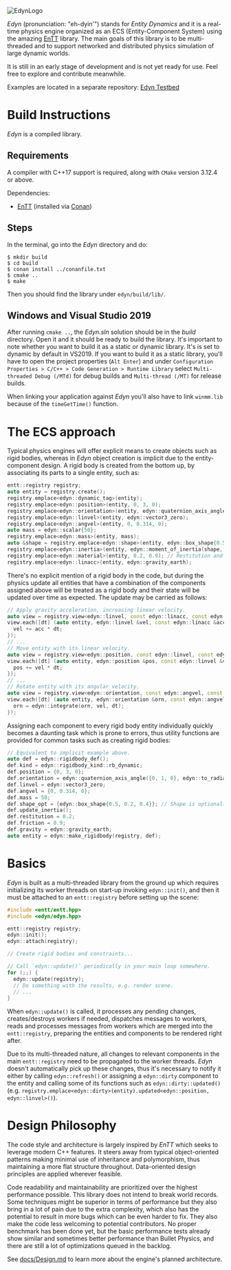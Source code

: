 ![EdynLogo](https://xissburg.com/images/EdynLogo.svg)

_Edyn_ (pronunciation: "eh-dyin'") stands for _Entity Dynamics_ and it is a real-time physics engine organized as an ECS (Entity-Component System) using the amazing [EnTT](https://github.com/skypjack/entt) library. The main goals of this library is to be multi-threaded and to support networked and distributed physics simulation of large dynamic worlds.

It is still in an early stage of development and is not yet ready for use. Feel free to explore and contribute meanwhile.

Examples are located in a separate repository: [Edyn Testbed](https://github.com/xissburg/edyn-testbed)

# Build Instructions

_Edyn_ is a compiled library.

## Requirements

A compiler with C++17 support is required, along with `CMake` version 3.12.4 or above.

Dependencies:
- [EnTT](https://github.com/skypjack/entt) (installed via [Conan](https://conan.io/))

## Steps

In the terminal, go into the _Edyn_ directory and do:

```
$ mkdir build
$ cd build
$ conan install ../conanfile.txt
$ cmake ..
$ make
```

Then you should find the library under `edyn/build/lib/`.

## Windows and Visual Studio 2019

After running `cmake ..`, the _Edyn.sln_ solution should be in the _build_ directory. Open it and it should be ready to build the library. It's important to note whether you want to build it as a static or dynamic library. It's is set to dynamic by default in VS2019. If you want to build it as a static library, you'll have to open the project properties (`Alt Enter`) and under `Configuration Properties > C/C++ > Code Generation > Runtime Library` select `Multi-threaded Debug (/MTd)` for debug builds and `Multi-thread (/MT)` for release builds.

When linking your application against _Edyn_ you'll also have to link `winmm.lib` because of the `timeGetTime()` function.

# The ECS approach

Typical physics engines will offer explicit means to create objects such as rigid bodies, whereas in _Edyn_ object creation is implicit due to the entity-component design. A rigid body is created from the bottom up, by associating its parts to a single entity, such as:

```cpp
entt::registry registry;
auto entity = registry.create();
registry.emplace<edyn::dynamic_tag>(entity);
registry.emplace<edyn::position>(entity, 0, 3, 0);
registry.emplace<edyn::orientation>(entity, edyn::quaternion_axis_angle({0, 1, 0}, edyn::to_radians(30)));
registry.emplace<edyn::linvel>(entity, edyn::vector3_zero);
registry.emplace<edyn::angvel>(entity, 0, 0.314, 0);
auto mass = edyn::scalar{50};
registry.emplace<edyn::mass>(entity, mass);
auto &shape = registry.emplace<edyn::shape>(entity, edyn::box_shape{0.5, 0.2, 0.4});
registry.emplace<edyn::inertia>(entity, edyn::moment_of_inertia(shape, mass));
registry.emplace<edyn::material>(entity, 0.2, 0.9); // Restitution and friction.
registry.emplace<edyn::linacc>(entity, edyn::gravity_earth);
```

There's no explicit mention of a rigid body in the code, but during the physics update all entities that have a combination of the components assigned above will be treated as a rigid body and their state will be updated over time as expected. The update may be carried as follows:

```cpp
// Apply gravity acceleration, increasing linear velocity.
auto view = registry.view<edyn::linvel, const edyn::linacc, const edyn::dynamic_tag>();
view.each([dt] (auto entity, edyn::linvel &vel, const edyn::linacc &acc, [[maybe_unused]] auto) {
  vel += acc * dt;
});
// ...
// Move entity with its linear velocity.
auto view = registry.view<edyn::position, const edyn::linvel, const edyn::dynamic_tag>();
view.each([dt] (auto entity, edyn::position &pos, const edyn::linvel &vel, [[maybe_unused]] auto) {
  pos += vel * dt;
});
// ...
// Rotate entity with its angular velocity.
auto view = registry.view<edyn::orientation, const edyn::angvel, const edyn::dynamic_tag>();
view.each([dt] (auto entity, edyn::orientation &orn, const edyn::angvel &vel, [[maybe_unused]] auto) {
  orn = edyn::integrate(orn, vel, dt);
});
```

Assigning each component to every rigid body entity individually quickly becomes a daunting task which is prone to errors, thus utility functions are provided for common tasks such as creating rigid bodies:

```cpp
// Equivalent to implicit example above.
auto def = edyn::rigidbody_def();
def.kind = edyn::rigidbody_kind::rb_dynamic;
def.position = {0, 3, 0};
def.orientation = edyn::quaternion_axis_angle({0, 1, 0}, edyn::to_radians(30));
def.linvel = edyn::vector3_zero;
def.angvel = {0, 0.314, 0};
def.mass = 50;
def.shape_opt = {edyn::box_shape{0.5, 0.2, 0.4}}; // Shape is optional.
def.update_inertia();
def.restitution = 0.2;
def.friction = 0.9;
def.gravity = edyn::gravity_earth;
auto entity = edyn::make_rigidbody(registry, def);
```

# Basics

_Edyn_ is built as a multi-threaded library from the ground up which requires initializing its worker threads on start-up invoking `edyn::init()`, and then it must be attached to an `entt::registry` before setting up the scene:

```cpp
#include <entt/entt.hpp>
#include <edyn/edyn.hpp>

entt::registry registry;
edyn::init();
edyn::attach(registry);

// Create rigid bodies and constraints...

// Call `edyn::update()` periodically in your main loop somewhere.
for (;;) {
  edyn::update(registry);
  // Do something with the results, e.g. render scene.
  // ...
}
```

When `edyn::update()` is called, it processes any pending changes, creates/destroys workers if needed, dispatches messages to workers, reads and processes messages from workers which are merged into the `entt::registry`, preparing the entities and components to be rendered right after.

Due to its multi-threaded nature, all changes to relevant components in the main `entt::registry` need to be propagated to the worker threads. _Edyn_ doesn't automatically pick up these changes, thus it's necessary to notify it either by calling `edyn::refresh()` or assigning a `edyn::dirty` component to the entity and calling some of its functions such as `edyn::dirty::updated()` (e.g. `registry.emplace<edyn::dirty>(entity).updated<edyn::position, edyn::linvel>()`).

# Design Philosophy

The code style and architecture is largely inspired by _EnTT_ which seeks to leverage modern C++ features. It steers away from typical object-oriented patterns making minimal use of inheritance and polymorphism, thus maintaining a more flat structure throughout. Data-oriented design principles are applied wherever feasible.

Code readability and maintainability are prioritized over the highest performance possible. This library does not intend to break world records. Some techniques might be superior in terms of performance but they also bring in a lot of pain due to the extra complexity, which also has the potential to result in more bugs which can be even harder to fix. They also make the code less welcoming to potential contributors. No proper benchmark has been done yet, but the basic performance tests already show similar and sometimes better performance than Bullet Physics, and there are still a lot of optimizations queued in the backlog.

See [docs/Design.md](https://github.com/xissburg/edyn/blob/master/docs/Design.md) to learn more about the engine's planned architecture.
